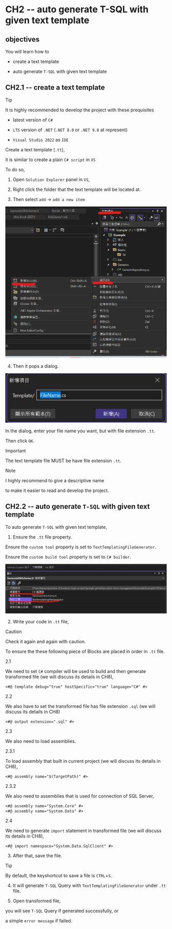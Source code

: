 # CH2 -- auto generate T-SQL with given text template
## objectives
You will learn how to

+ create a text template

+ auto generate `T-SQL` with given text template

## CH2.1 -- create a text template
> [!TIP]
> It is highly recommended to develop the project with these prequisites
> 
> + latest version of `C#` 
>
> + `LTS` version of `.NET` (`.NET 8.0` or `.NET 9.0` at represent) 
>
> + `Visual Studio 2022` as `IDE`

Create a text template (`.tt`),

it is similar to create a plain `C# script` in `VS`

To do so,

1. Open `Solution Explorer` panel in `VS`,

2. Right click the folder that the text template will be located at.

3. Then select `add` -> `add a new item`

![add a new item.png](add%20a%20new%20item.png)

4. Then it pops a dialog.

![add a new item dialog.png](add%20a%20new%20item%20dialog.png)

In the dialog, enter your file name you want, but with file extension `.tt`.

Then click `OK`.

> [!IMPORTANT]
> The text template file MUST be have file extension `.tt`.

> [!NOTE]
> I highly recommend to give a descriptive name 
>
> to make it easier to read and develop the project. 

## CH2.2 -- auto generate `T-SQL` with given text template
To auto generate `T-SQL` with given text template,

1. Ensure the `.tt` file property.

Ensure the `custom tool` property is set to `TextTemplatingFileGenerator`.

Ensure the `custom build tool` property is set to `C# builder`.

![custom tool property.png](custom%20tool%20property.png)

2. Write your code in `.tt` file,

> [!CAUTION]
> Check it again and again with caution.
>
> To ensure the these following piece of Blocks are placed in order in `.tt` file.

2.1 

We need to set `C#` compiler will be used to build and then generate transformed file (we will discuss its details in CH8),

```
<#@ template debug="true" hostSpecific="true" language="C#" #>
```

2.2 

We also have to set the transformed file has file extension `.sql` (we will discuss its details in CH8)

```
<#@ output extension=".sql" #>
```

2.3 

We also need to load assemblies.

2.3.1 

To load assembly that built in current project (we will discuss its details in CH8),

```
<#@ assembly name="$(TargetPath)" #>
```

2.3.2 

We also need to assemblies that is used for connection of SQL Server,

```
<#@ assembly name="System.Core" #>
<#@ assembly name="System.Data" #>
```

2.4 

We need to generate `import` statement in transformed file (we will discuss its details in CH8),

```
<#@ import namespace="System.Data.SqlClient" #>
```

3. After that, save the file.

> [!TIP]
> By default, the keyshortcut to save a file is `CTRL`+`S`.

4. It will generate `T-SQL` Query with `TextTemplatingFileGenerator` under `.tt` file.

5. Open transformed file, 

you will see `T-SQL` Query if generated successfully, or 

a simple `error message` if failed.
